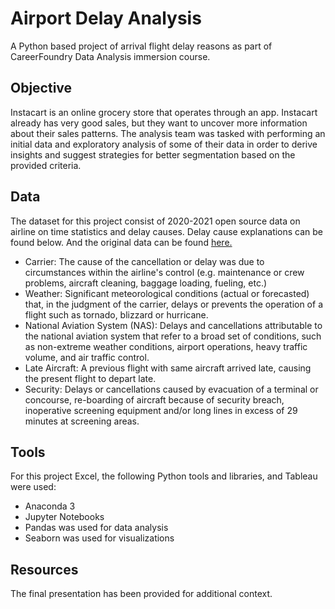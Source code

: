 # **Airport Delay Analysis**
A Python based project of arrival flight delay reasons as part of CareerFoundry Data Analysis immersion course.
## **Objective**
Instacart is an online grocery store that operates through an app. Instacart already has very good sales, but they want to uncover more information about their sales patterns. The analysis team was tasked with performing an initial data and exploratory analysis of some of their data in order to derive insights and suggest strategies for better segmentation based on the provided criteria.
## **Data**
The dataset for this project consist of 2020-2021 open source data on airline on time statistics and delay causes. Delay cause explanations can be found below. And the original data can be found [here.](https://www.transtats.bts.gov/OT_Delay/OT_DelayCause1.asp?20=E) 
- Carrier: The cause of the cancellation or delay was due to circumstances within the airline's control (e.g. maintenance or crew problems, aircraft cleaning, baggage loading, fueling, etc.)
- Weather: Significant meteorological conditions (actual or forecasted) that, in the judgment of the carrier, delays or prevents the operation of a flight such as tornado, blizzard or hurricane.
- National Aviation System (NAS): Delays and cancellations attributable to the national aviation system that refer to a broad set of conditions, such as non-extreme weather conditions, airport operations, heavy traffic volume, and air traffic control.
- Late Aircraft: A previous flight with same aircraft arrived late, causing the present flight to depart late.
- Security: Delays or cancellations caused by evacuation of a terminal or concourse, re-boarding of aircraft because of security breach, inoperative screening equipment and/or long lines in excess of 29 minutes at screening areas.
## **Tools**
For this project Excel, the following Python tools and libraries, and Tableau were used:
- Anaconda 3
- Jupyter Notebooks
- Pandas was used for data analysis
- Seaborn was used for visualizations
## **Resources**
The final presentation has been provided for additional context.
